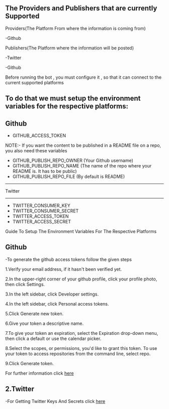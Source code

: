 The Providers and Publishers that are currently Supported
----------------------------------------------------------------------





Providers(The Platform From where the information is coming from)

-Github





Publishers(The Platform where the information will be posted)

-Twitter

-Github


Before running the bot , you must configure it , so that it can connect to the current supported platforms

To do that we must setup the environment variables for the respective platforms:
----------------------------------------------------------------------
Github 
----------------------------------------------------------------------
- GITHUB_ACCESS_TOKEN

NOTE:-
If you want the content to be published in a README file on a repo, you also need these variables
- GITHUB_PUBLISH_REPO_OWNER (Your Github username)
- GITHUB_PUBLISH_REPO_NAME (The name of the repo where your README is. It has to be public)
- GITHUB_PUBLISH_REPO_FILE (By default is README)


----------------------------------------------------------------------

Twitter

----------------------------------------------------------------------
- TWITTER_CONSUMER_KEY
- TWITTER_CONSUMER_SECRET
- TWITTER_ACCESS_TOKEN
- TWITTER_ACCESS_SECRET







Guide To Setup The Environment Variables For The Respective Platforms

Github
----------------------------------------------------------------------


-To generate the github access tokens follow the given steps

1.Verify your email address, if it hasn't been verified yet.

2.In the upper-right corner of your github profile, click your profile photo, then click Settings.

3.In the left sidebar, click Developer settings.

4.In the left sidebar, click Personal access tokens.

5.Click Generate new token.

6.Give your token a descriptive name.

7.To give your token an expiration, select the Expiration drop-down menu, then click a default or use the calendar picker.

8.Select the scopes, or permissions, you'd like to grant this token. To use your token to access repositories from the command line, select repo.

9.Click Generate token.

For further information click [here](https://docs.github.com/en/authentication/keeping-your-account-and-data-secure/creating-a-personal-access-token)


2.Twitter
----------------------------------------------------------------------
-For Getting Twitter Keys And Secrets click [here](https://developer.twitter.com/en/docs/twitter-api/getting-started/guide) 









